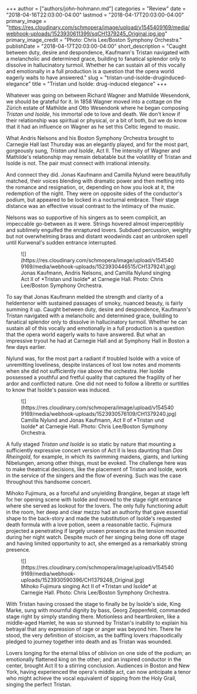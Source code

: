 +++
author = ["authors/john-hohmann.md"]
categories = "Review"
date = "2018-04-16T22:03:00-04:00"
lastmod = "2018-04-17T20:03:00-04:00"
primary_image = "https://res.cloudinary.com/schmopera/image/upload/v1545409169/media/webhook-uploads/1523930611399/sqCH1379245_Original.jpg.jpg"
primary_image_credit = "Photo: Chris Lee/Boston Symphony Orchestra."
publishDate = "2018-04-17T20:03:00-04:00"
short_description = "Caught between duty, desire and despondence, Kaufmann&#039;s Tristan navigated with a melancholic and determined grace, building to fanatical splendor only to dissolve in hallucinatory turmoil. Whether he can sustain all of this vocally and emotionally in a full production is a question that the opera world eagerly waits to have answered."
slug = "tristan-und-isolde-druginduced-elegance"
title = "Tristan und Isolde: drug-induced elegance"
+++

Whatever was going on between Richard Wagner and Mathilde Wesendonk, we should be grateful for it. In 1858 Wagner moved into a cottage on the Zürich estate of Mathilde and Otto Wesendonk where he began composing *Tristan und Isolde*, his immortal ode to love and death. We don't know if their relationship was spiritual or physical, or a bit of both, but we do know that it had an influence on Wagner as he set this Celtic legend to music.

What Andris Nelsons and his Boston Symphony Orchestra brought to Carnegie Hall last Thursday was an elegantly played, and for the most part, gorgeously sung, *Tristan und Isolde*, Act II. The intensity of Wagner and Mathilde's relationship may remain debatable but the volatility of Tristan and Isolde is not. The pair must connect with irrational intensity.

And connect they did. Jonas Kaufmann and Camilla Nylund were beautifully matched, their voices blending with dramatic power and then melting into the romance and resignation, or, depending on how you look at it, the redemption of the night. They were on opposite sides of the conductor's podium, but appeared to be locked in a nocturnal embrace. Their stage distance was an effective visual contrast to the intimacy of the music. 

Nelsons was so supportive of his singers as to seem complicit, an impeccable go-between as it were. Strings hovered almost imperceptibly and sublimely engulfed the enraptured lovers. Subdued percussion, weighty but not overwhelming brass and distant woodwinds cast an unbroken spell until Kurwenal's sudden entrance interrupted. 

<figure data-type="image">
![](https://res.cloudinary.com/schmopera/image/upload/v1545409169/media/webhook-uploads/1523930446515/CH1379241.jpg)
<figcaption>Jonas Kaufmann, Andris Nelsons, and Camilla Nylund singing Act II of *Tristan und Isolde* at Carnegie Hall. Photo: Chris Lee/Boston Symphony Orchestra.</figcaption>
</figure>

To say that Jonas Kaufmann melded the strength and clarity of a heldentenor with sustained passages of smoky, nuanced beauty, is fairly summing it up. Caught between duty, desire and despondence, Kaufmann's Tristan navigated with a melancholic and determined grace, building to fanatical splendor only to dissolve in hallucinatory turmoil. Whether he can sustain all of this vocally and emotionally in a full production is a question that the opera world eagerly waits to have answered. But what an impressive tryout he had at Carnegie Hall and at Symphony Hall in Boston a few days earlier.

Nylund was, for the most part a radiant if troubled Isolde with a voice of unremitting loveliness, despite instances of lost low notes and moments when she did not sufficiently rise above the orchestra. Her Isolde possessed a youthful and fretful quality that captured the fragility of her ardor and conflicted nature. One did not need to follow a libretto or surtitles to know that Isolde's passion was induced.

<figure data-type="image">
![](https://res.cloudinary.com/schmopera/image/upload/v1545409169/media/webhook-uploads/1523930576109/CH1379240.jpg)
<figcaption>Camilla Nylund and Jonas Kaufmann, Act II of *Tristan und Isolde* at Carnegie Hall. Photo: Chris Lee/Boston Symphony Orchestra.</figcaption>
</figure>
 
A fully staged *Tristan und Isolde* is so static by nature that mounting a sufficiently expressive concert version of Act II is less daunting than *Das Rheingold*, for example, in which its swimming maidens, giants, and lurking Nibelungen, among other things, must be evoked. The challenge here was to make theatrical decisions, like the placement of Tristan and Isolde, work in the service of the singers and the flow of evening. Such was the case throughout this handsome concert.  

Mihoko Fujimura, as a forceful and unyielding Brangäne, began at stage left for her opening scene with Isolde and moved to the stage right entrance where she served as lookout for the lovers. The only fully functioning adult in the room, her deep and clear mezzo had an authority that gave essential shape to the back-story and made the substitution of Isolde's requested death formula with a love potion, seem a reasonable tactic. Fujimura projected a penetrating if largely unseen presence as the tension mounted during her night watch. Despite much of her singing being done off stage and having limited opportunity to act, she emerged as a remarkably strong presence. 

<figure data-type="image">
![](https://res.cloudinary.com/schmopera/image/upload/v1545409169/media/webhook-uploads/1523930590396/CH1379248_Original.jpg)
<figcaption>Mihoko Fujimura singing Act II of *Tristan und Isolde* at Carnegie Hall. Photo: Chris Lee/Boston Symphony Orchestra.</figcaption>
</figure>

With Tristan having crossed the stage to finally be by Isolde's side, King Marke, sung with mournful dignity by bass, Georg Zeppenfeld, commanded stage right by simply standing there. Motionless and heartbroken, like a middle-aged Hamlet, he was so stunned by Tristan's inability to explain his betrayal that any expression of rage or anger was beyond him. There he stood, the very definition of stoicism, as the baffling lovers rhapsodically pledged to journey together into death and as Tristan was wounded. 

Lovers longing for the eternal bliss of oblivion on one side of the podium; an emotionally flattened king on the other; and an inspired conductor in the center, brought Act II to a stirring conclusion. Audiences in Boston and New York, having experienced the opera's middle act, can now anticipate a tenor who might achieve the vocal equivalent of sipping from the Holy Grail, singing the perfect Tristan.
